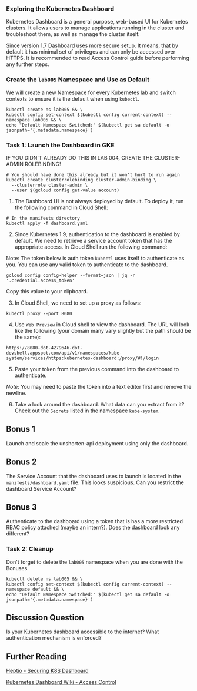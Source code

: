 ### Exploring the Kubernetes Dashboard
Kubernetes Dashboard is a general purpose, web-based UI for Kubernetes clusters. It allows users to manage applications running in the cluster and troubleshoot them, as well as manage the cluster itself.

Since version 1.7 Dashboard uses more secure setup. It means, that by default it has minimal set of privileges and can only be accessed over HTTPS. It is recommended to read Access Control guide before performing any further steps.

### Create the `lab005` Namespace and Use as Default

We will create a new Namespace for every Kubernetes lab and switch contexts to ensure it is the default when using `kubectl`.
```
kubectl create ns lab005 && \
kubectl config set-context $(kubectl config current-context) --namespace lab005 && \
echo "Default Namespace Switched:" $(kubectl get sa default -o jsonpath='{.metadata.namespace}')
```

### Task 1: Launch the Dashboard in GKE

IF YOU DIDN'T ALREADY DO THIS IN LAB 004, CREATE THE CLUSTER-ADMIN ROLEBINDING!

```
# You should have done this already but it won't hurt to run again
kubectl create clusterrolebinding cluster-admin-binding \
  --clusterrole cluster-admin \
  --user $(gcloud config get-value account)
```
  
1. The Dashboard UI is not always deployed by default. To deploy it, run the following command in Cloud Shell:

```
# In the manifests directory
kubectl apply -f dashboard.yaml
```

2. Since Kubernetes 1.9, authentication to the dashboard is enabled by default. We need to retrieve a service account token that has the appropriate access. In Cloud Shell run the following command:

Note: The token below is auth token `kubectl` uses itself to authenticate as you. You can use any valid token to authenticate to the dashboard. 

```
gcloud config config-helper --format=json | jq -r '.credential.access_token'
```
Copy this value to your clipboard.

3. In Cloud Shell, we need to set up a proxy as follows:
```
kubectl proxy --port 8080
```

4. Use `Web Preview` in Cloud shell to view the dashboard. The URL will look like the following (your domain many vary slightly but the path should be the same):
```
https://8080-dot-4279646-dot-devshell.appspot.com/api/v1/namespaces/kube-system/services/https:kubernetes-dashboard:/proxy/#!/login
```

5. Paste your token from the previous command into the dashboard to authenticate.

*Note*: You may need to paste the token into a text editor first and remove the newline.

6. Take a look around the dashboard. What data can you extract from it? Check out the `Secrets` listed in the namespace `kube-system`. 

## Bonus 1
Launch and scale the unshorten-api deployment using only the dashboard.

## Bonus 2
The Service Account that the dashboard uses to launch is located in the `manifests/dashboard.yaml` file. This looks suspicious. Can you restrict the dashboard Service Account?

## Bonus 3
Authenticate to the dashboard using a token that is has a more restricted RBAC policy attached (maybe an intern?). Does the dashboard look any different?

### Task 2: Cleanup 
Don't forget to delete the `lab005` namespace when you are done with the Bonuses.
```
kubectl delete ns lab005 && \
kubectl config set-context $(kubectl config current-context) --namespace default && \
echo "Default Namespace Switched:" $(kubectl get sa default -o jsonpath='{.metadata.namespace}')
```

## Discussion Question
 Is your Kubernetes dashboard accessible to the internet? What authentication mechanism is enforced?

## Further Reading
 [Heptio - Securing K8S Dashboard](https://blog.heptio.com/on-securing-the-kubernetes-dashboard-16b09b1b7aca)

 [Kubernetes Dashboard Wiki - Access Control](https://github.com/kubernetes/dashboard/wiki/Access-control)